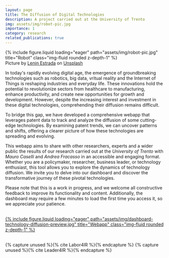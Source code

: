 ```yaml
---
layout: page
title: The Diffusion of Digital Technologies
description: A project carried out at the University of Trento
img: assets/img/robot-pic.jpg
importance: 1
category: research
related_publications: true
---
```


<div class="row">
    <div class="col-sm mt-3 mt-md-0">
        {% include figure.liquid loading="eager" path="assets/img/robot-pic.jpg" title="Robot" class="img-fluid rounded z-depth-1" %}
    </div>
</div>
<div class="caption">
    Picture by <a href="https://unsplash.com/fr/@lenin33">Lenin Estrada</a> on <a href="https://unsplash.com/fr">Unsplash</a>
</div>

In today's rapidly evolving digital age, the emergence of groundbreaking technologies such as robotics, big data, vritual reality and the Internet of Things is reshaping industries and everyday life. These innovations hold the potential to revolutionize sectors from healthcare to manufacturing, enhance productivity, and create new opportunities for growth and development. However, despite the increasing interest and investment in these digital technologies, comprehending their diffusion remains difficult.

To bridge this gap, we have developed a comprehensive webapp that leverages patent data to track and analyze the diffusion of some cutting-edge technologies. By examining patent trends, we can uncover patterns and shifts, offering a clearer picture of how these technologies are spreading and evolving.

This webapp aims to share with other researchers, experts and a wider public the results of our research carried out at the *University of Trento* with *Mauro Caselli* and *Andrea Fracasso* in an accessible and engaging format. Whether you are a policymaker, researcher, business leader, or technology enthusiast, this tool allows you to explore the dynamics of technology diffusion. We invite you to delve into our dashboard and discover the transformative journey of these pivotal technologies.

Please note that this is a work in progress, and we welcome all constructive feedback to improve its functionality and content. Additionally, the dashboard may require a few minutes to load the first time you access it, so we appreciate your patience.

<br>

<div class="row justify-content-center">
    <div class="col-sm-10 mt-3 mt-md-0">
        <a href="https://dashboard-technology-diffusion.streamlit.app">
            {% include figure.liquid loading="eager" path="assets/img/dashboard-technology-diffusion-preview.jpg" title="Webapp" class="img-fluid rounded z-depth-1" %}
        </a>
    </div>
</div>

<br>

{% capture unused %}{% cite Labor4IR %}{% endcapture %}
{% capture unused %}{% cite Leader4IR %}{% endcapture %}
